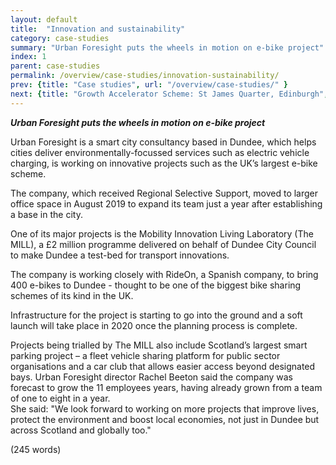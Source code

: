 ```yaml
---
layout: default
title:  "Innovation and sustainability"
category: case-studies
summary: "Urban Foresight puts the wheels in motion on e-bike project"
index: 1
parent: case-studies
permalink: /overview/case-studies/innovation-sustainability/
prev: {title: "Case studies", url: "/overview/case-studies/" }
next: {title: "Growth Accelerator Scheme: St James Quarter, Edinburgh", url: "/overview/case-studies/growth-accelerator-scheme/" }
---
```

***Urban Foresight puts the wheels in motion on e-bike project***

Urban Foresight is a smart city consultancy based in Dundee, which helps cities deliver environmentally-focussed services such as electric vehicle charging, is working on innovative projects such as the UK’s largest e-bike scheme.  

The company, which received Regional Selective Support, moved to larger office space in August 2019 to expand its team just a year after establishing a base in the city.  

One of its major projects is the Mobility Innovation Living Laboratory (The MILL), a £2 million programme delivered on behalf of Dundee City Council to make Dundee a test-bed for transport innovations.  

The company is working closely with RideOn, a Spanish company, to bring 400 e-bikes to Dundee - thought to be one of the biggest bike sharing schemes of its kind in the UK.  

Infrastructure for the project is starting to go into the ground and a soft launch will take place in 2020 once the planning process is complete.  

Projects being trialled by The MILL also include Scotland’s largest smart parking project – a fleet vehicle sharing platform for public sector organisations and a car club that allows easier access beyond designated bays.
Urban Foresight director Rachel Beeton said the company was forecast to grow the 11 employees years, having already grown from a team of one to eight in a year.  
She said: "We look forward to working on more projects that improve lives, protect the environment and boost local economies, not just in Dundee but across Scotland and globally too."  

(245 words)  
